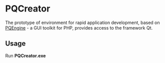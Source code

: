 PQCreator
=========
The prototype of environment for rapid application development, based on [PQEngine](http://phpqt.ru/pqengine) - a GUI toolkit for PHP, provides access to the framework Qt.

Usage
-----
Run <b>PQCreator.exe</b>
